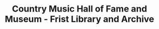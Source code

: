 ---
layout: repo
title: "Country Music Hall of Fame and Museum - Frist Library and Archive"
id: 6064
permalink: repos/6064/
---